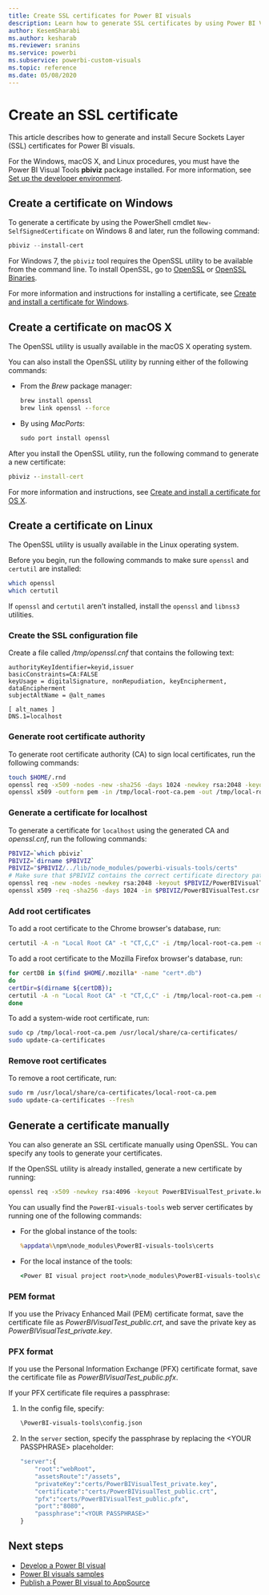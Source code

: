 ```yaml
---
title: Create SSL certificates for Power BI visuals
description: Learn how to generate SSL certificates by using Power BI Visual Tools in Windows, Mac, or Linux, or manually.
author: KesemSharabi
ms.author: kesharab
ms.reviewer: sranins
ms.service: powerbi
ms.subservice: powerbi-custom-visuals
ms.topic: reference
ms.date: 05/08/2020
---
```


# Create an SSL certificate

This article describes how to generate and install Secure Sockets Layer (SSL) certificates for Power BI visuals.

For the Windows, macOS X, and Linux procedures, you must have the Power BI Visual Tools **pbiviz** package installed. For more information, see [Set up the developer environment](https://docs.microsoft.com/power-bi/developer/visuals/custom-visual-develop-tutorial#setting-up-the-developer-environment). 

## Create a certificate on Windows

To generate a certificate by using the PowerShell cmdlet `New-SelfSignedCertificate` on Windows 8 and later, run the following command:

```powershell
pbiviz --install-cert
```

For Windows 7, the `pbiviz` tool requires the OpenSSL utility to be available from the command line. To install OpenSSL, go to [OpenSSL](https://www.openssl.org) or [OpenSSL Binaries](https://wiki.openssl.org/index.php/Binaries).

For more information and instructions for installing a certificate, see [Create and install a certificate for Windows](https://docs.microsoft.com/power-bi/developer/visuals/custom-visual-develop-tutorial#windows).

## Create a certificate on macOS X

The OpenSSL utility is usually available in the macOS X operating system.

You can also install the OpenSSL utility by running either of the following commands:

- From the *Brew* package manager:
  
  ```cmd
  brew install openssl
  brew link openssl --force
  ```

- By using *MacPorts*:
  
  ```cmd
  sudo port install openssl
  ```

After you install the OpenSSL utility, run the following command to generate a new certificate:

```cmd
pbiviz --install-cert
```

For more information and instructions, see [Create and install a certificate for OS X](https://docs.microsoft.com/power-bi/developer/visuals/custom-visual-develop-tutorial#osx).

## Create a certificate on Linux

The OpenSSL utility is usually available in the Linux operating system.

Before you begin, run the following commands to make sure `openssl` and `certutil` are installed:

```sh
which openssl
which certutil
```

If `openssl` and `certutil` aren't installed, install the `openssl` and `libnss3` utilities.

### Create the SSL configuration file

Create a file called */tmp/openssl.cnf* that contains the following text:

```
authorityKeyIdentifier=keyid,issuer
basicConstraints=CA:FALSE
keyUsage = digitalSignature, nonRepudiation, keyEncipherment, dataEncipherment
subjectAltName = @alt_names

[ alt_names ]
DNS.1=localhost
```

### Generate root certificate authority

To generate root certificate authority (CA) to sign local certificates, run the following commands:

```sh
touch $HOME/.rnd
openssl req -x509 -nodes -new -sha256 -days 1024 -newkey rsa:2048 -keyout /tmp/local-root-ca.key -out /tmp/local-root-ca.pem -subj "/C=US/CN=Local Root CA/O=Local Root CA"
openssl x509 -outform pem -in /tmp/local-root-ca.pem -out /tmp/local-root-ca.crt
```

### Generate a certificate for localhost 

To generate a certificate for `localhost` using the generated CA and *openssl.cnf*, run the following commands:

```sh
PBIVIZ=`which pbiviz`
PBIVIZ=`dirname $PBIVIZ`
PBIVIZ="$PBIVIZ/../lib/node_modules/powerbi-visuals-tools/certs"
# Make sure that $PBIVIZ contains the correct certificate directory path. ls $PBIVIZ should list 'blank' file.
openssl req -new -nodes -newkey rsa:2048 -keyout $PBIVIZ/PowerBIVisualTest_private.key -out $PBIVIZ/PowerBIVisualTest.csr -subj "/C=US/O=PowerBI Visuals/CN=localhost"
openssl x509 -req -sha256 -days 1024 -in $PBIVIZ/PowerBIVisualTest.csr -CA /tmp/local-root-ca.pem -CAkey /tmp/local-root-ca.key -CAcreateserial -extfile /tmp/openssl.cnf -out $PBIVIZ/PowerBIVisualTest_public.crt
```

### Add root certificates

To add a root certificate to the Chrome browser's database, run:

```sh
certutil -A -n "Local Root CA" -t "CT,C,C" -i /tmp/local-root-ca.pem -d sql:$HOME/.pki/nssdb
```

To add a root certificate to the Mozilla Firefox browser's database, run:

```sh
for certDB in $(find $HOME/.mozilla* -name "cert*.db")
do
certDir=$(dirname ${certDB});
certutil -A -n "Local Root CA" -t "CT,C,C" -i /tmp/local-root-ca.pem -d sql:${certDir}
done
```

To add a system-wide root certificate, run:

```sh
sudo cp /tmp/local-root-ca.pem /usr/local/share/ca-certificates/
sudo update-ca-certificates
```

### Remove root certificates

To remove a root certificate, run:

```sh
sudo rm /usr/local/share/ca-certificates/local-root-ca.pem
sudo update-ca-certificates --fresh
```

## Generate a certificate manually

You can also generate an SSL certificate manually using OpenSSL. You can specify any tools to generate your certificates.

If the OpenSSL utility is already installed, generate a new certificate by running:

```cmd
openssl req -x509 -newkey rsa:4096 -keyout PowerBIVisualTest_private.key -out PowerBIVisualTest_public.crt -days 365
```

You can usually find the `PowerBI-visuals-tools` web server certificates by running one of the following commands:

- For the global instance of the tools:
  
  ```cmd
  %appdata%\npm\node_modules\PowerBI-visuals-tools\certs
  ```

- For the local instance of the tools:
  
  ```cmd
  <Power BI visual project root>\node_modules\PowerBI-visuals-tools\certs
  ```

### PEM format

If you use the Privacy Enhanced Mail (PEM) certificate format, save the certificate file as *PowerBIVisualTest_public.crt*, and save the private key as *PowerBIVisualTest_private.key*.

### PFX format

If you use the Personal Information Exchange (PFX) certificate format, save the certificate file as *PowerBIVisualTest_public.pfx*.

If your PFX certificate file requires a passphrase:

1. In the config file, specify:
   
   ```cmd
   \PowerBI-visuals-tools\config.json
   ```
   
1. In the `server` section, specify the passphrase by replacing the \<YOUR PASSPHRASE> placeholder:

    ```cmd
    "server":{
        "root":"webRoot",
        "assetsRoute":"/assets",
        "privateKey":"certs/PowerBIVisualTest_private.key",
        "certificate":"certs/PowerBIVisualTest_public.crt",
        "pfx":"certs/PowerBIVisualTest_public.pfx",
        "port":"8080",
        "passphrase":"<YOUR PASSPHRASE>"
    }
    ```

## Next steps
- [Develop a Power BI visual](custom-visual-develop-tutorial.md)
- [Power BI visuals samples](samples.md)
- [Publish a Power BI visual to AppSource](office-store.md)
